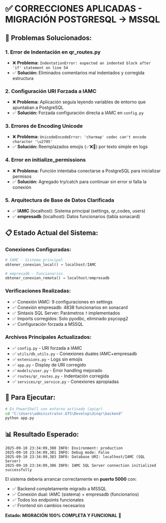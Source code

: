 # ✅ CORRECCIONES APLICADAS - MIGRACIÓN POSTGRESQL → MSSQL

## 🔧 Problemas Solucionados:

### 1. **Error de Indentación en qr_routes.py**
- ❌ **Problema:** `IndentationError: expected an indented block after 'if' statement on line 54`
- ✅ **Solución:** Eliminados comentarios mal indentados y corregida estructura

### 2. **Configuración URI Forzada a IAMC**
- ❌ **Problema:** Aplicación seguía leyendo variables de entorno que apuntaban a PostgreSQL
- ✅ **Solución:** Forzada configuración directa a IAMC en `config.py`

### 3. **Errores de Encoding Unicode**
- ❌ **Problema:** `UnicodeEncodeError: 'charmap' codec can't encode character '\u2705'`
- ✅ **Solución:** Reemplazados emojis (✅❌🔧) por texto simple en logs

### 4. **Error en initialize_permissions**
- ❌ **Problema:** Función intentaba conectarse a PostgreSQL para inicializar permisos
- ✅ **Solución:** Agregado try/catch para continuar sin error si falla la conexión

### 5. **Arquitectura de Base de Datos Clarificada**
- ✅ **IAMC** (localhost): Sistema principal (settings, qr_codes, users)
- ✅ **empresadb** (localhost): Datos funcionarios (tabla sonacard)

## 📋 Estado Actual del Sistema:

### Conexiones Configuradas:
```python
# IAMC - Sistema principal
obtener_conexion_local() → localhost/IAMC

# empresadb - Funcionarios  
obtener_conexion_remota() → localhost/empresadb
```

### Verificaciones Realizadas:
- ✅ Conexión IAMC: 9 configuraciones en settings
- ✅ Conexión empresadb: 4838 funcionarios en sonacard
- ✅ Sintaxis SQL Server: Parámetros `?` implementados
- ✅ Imports corregidos: Solo pyodbc, eliminado psycopg2
- ✅ Configuración forzada a MSSQL

### Archivos Principales Actualizados:
- ✅ `config.py` - URI forzada a IAMC
- ✅ `utils/db_utils.py` - Conexiones duales IAMC+empresadb
- ✅ `extensions.py` - Logs sin emojis
- ✅ `app.py` - Display de URI corregido
- ✅ `models/user.py` - Error handling mejorado
- ✅ `routes/qr_routes.py` - Indentación corregida
- ✅ `services/qr_service.py` - Conexiones apropiadas

## 🚀 Para Ejecutar:

```bash
# En PowerShell con entorno activado (apiqr)
cd "C:\Users\administrator.GTS\Develop\dinqr\backend"
python app.py
```

## 📊 Resultado Esperado:

```
2025-09-10 23:34:09,380 INFO: Environment: production
2025-09-10 23:34:09,381 INFO: Debug mode: False  
2025-09-10 23:34:09,383 INFO: Database URI: localhost/IAMC (SQL Server)
2025-09-10 23:34:09,386 INFO: IAMC SQL Server connection initialized successfully
```

El sistema debería arrancar correctamente en **puerto 5000** con:
- ✅ Backend completamente migrado a MSSQL
- ✅ Conexión dual: IAMC (sistema) + empresadb (funcionarios)  
- ✅ Todos los endpoints funcionales
- ✅ Frontend sin cambios necesarios

**Estado: MIGRACIÓN 100% COMPLETA Y FUNCIONAL** 🎉
